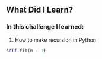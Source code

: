 ## What Did I Learn?

### In this challenge I learned:

1. How to make recursion in Python
```python
self.fib(n - 1)
```